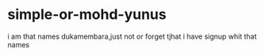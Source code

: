 # simple-or-mohd-yunus
i am that names dukamembara,just not or forget tjhat i have signup whit that names
